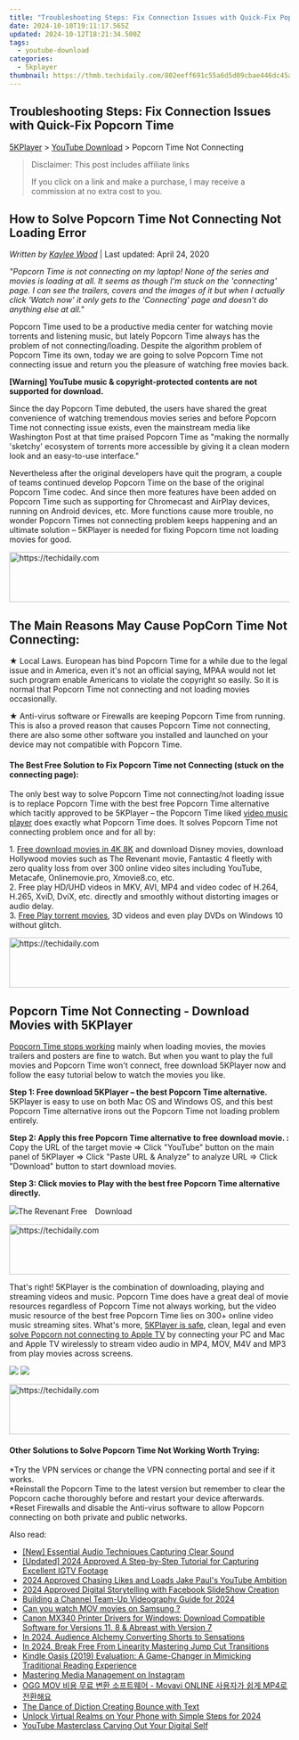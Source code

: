 ```yaml
---
title: "Troubleshooting Steps: Fix Connection Issues with Quick-Fix Popcorn Time"
date: 2024-10-10T19:11:17.565Z
updated: 2024-10-12T18:21:34.500Z
tags:
  - youtube-download
categories:
  - 5kplayer
thumbnail: https://thmb.techidaily.com/802eeff691c55a6d5d09cbae446dc45a39ed24ae91160c0e7074f7929a9448f1.jpg
---
```


## Troubleshooting Steps: Fix Connection Issues with Quick-Fix Popcorn Time

[5KPlayer](https://tools.techidaily.com/5kplayer/products/) \> [YouTube Download](https://tools.techidaily.com/5kplayer/youtube-download/) \> Popcorn Time Not Connecting

>  Disclaimer: This post includes affiliate links
>
>  If you click on a link and make a purchase, I may receive a commission at no extra cost to you.
>

## How to Solve Popcorn Time Not Connecting Not Loading Error

 _Written by [Kaylee Wood](https://www.quora.com/profile/Amanda-Hu-21)_ | Last updated: April 24, 2020 

_"Popcorn Time is not connecting on my laptop! None of the series and movies is loading at all. It seems as though I'm stuck on the 'connecting' page. I can see the trailers, covers and the images of it but when I actually click 'Watch now' it only gets to the 'Connecting' page and doesn't do anything else at all."_

 Popcorn Time used to be a productive media center for watching movie torrents and listening music, but lately Popcorn Time always has the problem of not connecting/loading. Despite the algorithm problem of Popcorn Time its own, today we are going to solve Popcorn Time not connecting issue and return you the pleasure of watching free movies back. 

**\[Warning\] YouTube music & copyright-protected contents are not supported for download.**

Since the day Popcorn Time debuted, the users have shared the great convenience of watching tremendous movies series and before Popcorn Time not connecting issue exists, even the mainstream media like Washington Post at that time praised Popcorn Time as "making the normally 'sketchy' ecosystem of torrents more accessible by giving it a clean modern look and an easy-to-use interface."

Nevertheless after the original developers have quit the program, a couple of teams continued develop Popcorn Time on the base of the original Popcorn Time codec. And since then more features have been added on Popcorn Time such as supporting for Chromecast and AirPlay devices, running on Android devices, etc. More functions cause more trouble, no wonder Popcorn Times not connecting problem keeps happening and an ultimate solution – 5KPlayer is needed for fixing Popcorn time not loading movies for good. 

<!-- affiliate ads begin -->
<a href="https://appsumo.8odi.net/c/5597632/2123737/7443" target="_top" id="2123737">
  <img src="//a.impactradius-go.com/display-ad/7443-2123737" border="0" alt="https://techidaily.com" width="728" height="90"/>
</a>
<img height="0" width="0" src="https://appsumo.8odi.net/i/5597632/2123737/7443" style="position:absolute;visibility:hidden;" border="0" />
<!-- affiliate ads end -->

## The Main Reasons May Cause PopCorn Time Not Connecting:

★ Local Laws. European has bind Popcorn Time for a while due to the legal issue and in America, even it's not an official saying, MPAA would not let such program enable Americans to violate the copyright so easily. So it is normal that Popcorn Time not connecting and not loading movies occasionally. 

★ Anti-virus software or Firewalls are keeping Popcorn Time from running. This is also a proved reason that causes Popcorn Time not connecting, there are also some other software you installed and launched on your device may not compatible with Popcorn Time. 

####   **The Best Free Solution to Fix Popcorn Time not Connecting (stuck on the connecting page):**

 The only best way to solve Popcorn Time not connecting/not loading issue is to replace Popcorn Time with the best free Popcorn Time alternative which tacitly approved to be 5KPlayer – the Popcorn Time liked [video music player](https://tools.techidaily.com/5kplayer/video-music-player/) does exactly what Popcorn Time does. It solves Popcorn Time not connecting problem once and for all by: 

1\. [Free download movies in 4K 8K](https://tools.techidaily.com/5kplayer/youtube-download/) and download Disney movies, download Hollywood movies such as The Revenant movie, Fantastic 4 fleetly with zero quality loss from over 300 online video sites including YouTube, Metacafe, Onlinemovie.pro, Xmovie8.co, etc.   
2\. Free play HD/UHD videos in MKV, AVI, MP4 and video codec of H.264, H.265, XviD, DviX, etc. directly and smoothly without distorting images or audio delay.  
3\. [Free Play torrent movies](https://tools.techidaily.com/5kplayer/video-music-player/), 3D videos and even play DVDs on Windows 10 without glitch. 

<!-- affiliate ads begin -->
<a href="https://ephamedtechinc.pxf.io/c/5597632/2137205/26400" target="_top" id="2137205">
  <img src="//a.impactradius-go.com/display-ad/26400-2137205" border="0" alt="https://techidaily.com" width="728" height="90"/>
</a>
<img height="0" width="0" src="https://ephamedtechinc.pxf.io/i/5597632/2137205/26400" style="position:absolute;visibility:hidden;" border="0" />
<!-- affiliate ads end -->

##  Popcorn Time Not Connecting - Download Movies with 5KPlayer

[Popcorn Time stops working](https://tools.techidaily.com/winxdvd/products/) mainly when loading movies, the movies trailers and posters are fine to watch. But when you want to play the full movies and Popcorn Time won't connect, free download 5KPlayer now and follow the easy tutorial below to watch the movies you like. 

**Step 1: Free download 5KPlayer – the best Popcorn Time alternative.**   
 5KPlayer is easy to use on both Mac OS and Windows OS, and this best Popcorn Time alternative irons out the Popcorn Time not loading problem entirely. 

**Step 2: Apply this free Popcorn Time alternative to free download movie. :**   
 Copy the URL of the target movie => Click "YouTube" button on the main panel of 5KPlayer => Click "Paste URL & Analyze" to analyze URL => Click "Download" button to start download movies. 

**Step 3: Click movies to Play with the best free Popcorn Time alternative directly.** 

![The Revenant Free　Download](https://www.5kplayer.com/youtube-download/img/download-the-revenant.jpg) 

<!-- affiliate ads begin -->
<a href="https://ephamedtechinc.pxf.io/c/5597632/2137207/26400" target="_top" id="2137207">
  <img src="//a.impactradius-go.com/display-ad/26400-2137207" border="0" alt="https://techidaily.com" width="728" height="90"/>
</a>
<img height="0" width="0" src="https://ephamedtechinc.pxf.io/i/5597632/2137207/26400" style="position:absolute;visibility:hidden;" border="0" />
<!-- affiliate ads end -->

That's right! 5KPlayer is the combination of downloading, playing and streaming videos and music. Popcorn Time does have a great deal of movie resources regardless of Popcorn Time not always working, but the video music resource of the best free Popcorn Time lies on 300+ online video music streaming sites. What's more, [5KPlayer is safe](https://tools.techidaily.com/5kplayer/video-music-player/), clean, legal and even [solve Popcorn not connecting to Apple TV](https://tools.techidaily.com/5kplayer/airplay/) by connecting your PC and Mac and Apple TV wirelessly to stream video audio in MP4, MOV, M4V and MP3 from play movies across screens.

[![](https://www.5kplayer.com/youtube-download/../button/freedownwhitewin.png)](https://tools.techidaily.com/5kplayer/products/) [![](https://www.5kplayer.com/youtube-download/../button/freedownbackmac.png)](https://tools.techidaily.com/5kplayer/products/) 

<!-- affiliate ads begin -->
<a href="https://bluettius.sjv.io/c/5597632/2139111/17108" target="_top" id="2139111">
  <img src="//a.impactradius-go.com/display-ad/17108-2139111" border="0" alt="https://techidaily.com" width="728" height="90"/>
</a>
<img height="0" width="0" src="https://bluettius.sjv.io/i/5597632/2139111/17108" style="position:absolute;visibility:hidden;" border="0" />
<!-- affiliate ads end -->

#### **Other Solutions to Solve Popcorn Time Not Working Worth Trying:**

\*Try the VPN services or change the VPN connecting portal and see if it works.   
 \*Reinstall the Popcorn Time to the latest version but remember to clear the Popcorn cache thoroughly before and restart your device afterwards. \*Reset Firewalls and disable the Anti-virus software to allow Popcorn connecting on both private and public networks.

<ins class="adsbygoogle"
     style="display:block"
     data-ad-format="autorelaxed"
     data-ad-client="ca-pub-7571918770474297"
     data-ad-slot="1223367746"></ins>

<ins class="adsbygoogle"
     style="display:block"
     data-ad-client="ca-pub-7571918770474297"
     data-ad-slot="8358498916"
     data-ad-format="auto"
     data-full-width-responsive="true"></ins>

<span class="atpl-alsoreadstyle">Also read:</span>
<div><ul>
<li><a href="https://youtube-video-recordings.techidaily.com/new-essential-audio-techniques-capturing-clear-sound/"><u>[New] Essential Audio Techniques Capturing Clear Sound</u></a></li>
<li><a href="https://instagram-clips.techidaily.com/updated-2024-approved-a-step-by-step-tutorial-for-capturing-excellent-igtv-footage/"><u>[Updated] 2024 Approved A Step-by-Step Tutorial for Capturing Excellent IGTV Footage</u></a></li>
<li><a href="https://youtube-video-recordings.techidaily.com/2024-approved-chasing-likes-and-loads-jake-pauls-youtube-ambition/"><u>2024 Approved Chasing Likes and Loads Jake Paul's YouTube Ambition</u></a></li>
<li><a href="https://facebook-video-recording.techidaily.com/2024-approved-digital-storytelling-with-facebook-slideshow-creation/"><u>2024 Approved Digital Storytelling with Facebook SlideShow Creation</u></a></li>
<li><a href="https://youtube-video-recordings.techidaily.com/building-a-channel-team-up-videography-guide-for-2024/"><u>Building a Channel Team-Up Videography Guide for 2024</u></a></li>
<li><a href="https://phone-solutions.techidaily.com/can-you-watch-mov-movies-on-samsung-by-aiseesoft-video-converter-play-mov-on-android/"><u>Can you watch MOV movies on Samsung ?</u></a></li>
<li><a href="https://win-dash.techidaily.com/canon-mx340-printer-drivers-for-windows-download-compatible-software-for-versions-11-8-and-abreast-with-version-7/"><u>Canon MX340 Printer Drivers for Windows: Download Compatible Software for Versions 11, 8 & Abreast with Version 7</u></a></li>
<li><a href="https://youtube-video-recordings.techidaily.com/in-2024-audience-alchemy-converting-shorts-to-sensations/"><u>In 2024, Audience Alchemy Converting Shorts to Sensations</u></a></li>
<li><a href="https://youtube-video-recordings.techidaily.com/in-2024-break-free-from-linearity-mastering-jump-cut-transitions/"><u>In 2024, Break Free From Linearity Mastering Jump Cut Transitions</u></a></li>
<li><a href="https://buynow-tips.techidaily.com/kindle-oasis-2019-evaluation-a-game-changer-in-mimicking-traditional-reading-experience/"><u>Kindle Oasis (2019) Evaluation: A Game-Changer in Mimicking Traditional Reading Experience</u></a></li>
<li><a href="https://extra-hints.techidaily.com/mastering-media-management-on-instagram/"><u>Mastering Media Management on Instagram</u></a></li>
<li><a href="https://some-tips.techidaily.com/ogg-mov-movavi-online-mp4/"><u>OGG MOV 비용 무료 변환 소프트웨어 - Movavi ONLINE 사용자가 쉽게 MP4로 전환해요</u></a></li>
<li><a href="https://youtube-video-recordings.techidaily.com/the-dance-of-diction-creating-bounce-with-text/"><u>The Dance of Diction Creating Bounce with Text</u></a></li>
<li><a href="https://fox-cloud.techidaily.com/unlock-virtual-realms-on-your-phone-with-simple-steps-for-2024/"><u>Unlock Virtual Realms on Your Phone with Simple Steps for 2024</u></a></li>
<li><a href="https://youtube-video-recordings.techidaily.com/youtube-masterclass-carving-out-your-digital-self/"><u>YouTube Masterclass Carving Out Your Digital Self</u></a></li>
</ul></div>

